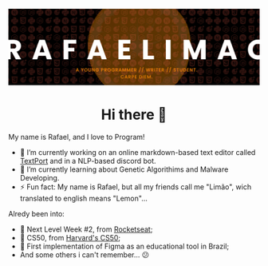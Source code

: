 ![github banner](github-banner.png)

<h1 align='center'><strong>Hi there 👋</strong></h1>

My name is Rafael, and I love to Program!

- 🔭 I’m currently working on an online markdown-based text editor called [TextPort](https://github.com/rafaelimao/textport) and in a NLP-based discord bot.
- 🌱 I’m currently learning about Genetic Algorithims and Malware Developing.
- ⚡ Fun fact: My name is Rafael, but all my friends call me "Limão", wich translated to english means "Lemon"...

Alredy been into:

- 🚀 Next Level Week #2, from [Rocketseat](https://github.com/Rocketseat);
- 📕 CS50, from [Harvard's CS50](https://online-learning.harvard.edu/catalog?keywords=&subject%5B%5D=3&max_price=&start_date_range%5Bmin%5D%5Bdate%5D=&start_date_range%5Bmax%5D%5Bdate%5D=);
- 💯 First implementation of Figma as an educational tool in Brazil;
- And some others i can't remember... 😕
